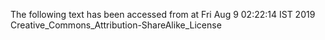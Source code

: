 The following text has been accessed from at Fri Aug 9 02:22:14 IST 2019
Creative_Commons_Attribution-ShareAlike_License
